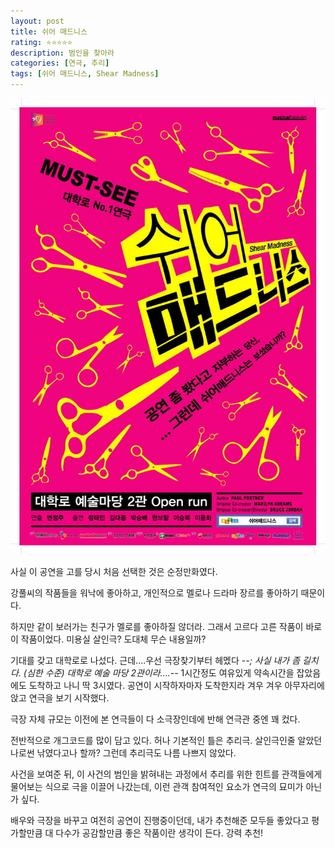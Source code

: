 ```yaml
---
layout: post
title: 쉬어 매드니스
rating: ⭐️⭐️⭐️⭐️⭐️
description: 범인을 찾아라
categories: [연극, 추리]
tags: [쉬어 매드니스, Shear Madness]
---
```


![쉬어 매드니스](../../images/2009/shear_madness.jpg)

사실 이 공연을 고를 당시 처음 선택한 것은 순정만화였다.

강풀씨의 작품들을 워낙에 좋아하고, 개인적으로 멜로나 드라마 장르를 좋아하기 때문이다.

하지만 같이 보러가는 친구가 멜로를 좋아하질 않더라. 그래서 고르다 고른 작품이 바로 이 작품이었다.
미용실 살인극? 도대체 무슨 내용일까?

기대를 갖고 대학로로 나섰다.
근데....우선 극장찾기부터 헤멨다 -_-; 사실 내가 좀 길치다. (심한 수준)
대학로 예술 마당 2관이라....-_- 1시간정도 여유있게 약속시간을 잡았음에도 도착하고 나니 딱 3시였다. 공연이 시작하자마자 도착한지라 겨우 겨우 아무자리에 앉고 연극을 보기 시작했다.

극장 자체 규모는 이전에 본 연극들이 다 소극장인데에 반해 연극관 중엔 꽤 컸다. 

전반적으로 개그코드를 많이 담고 있다. 허나 기본적인 틀은 추리극. 살인극인줄 알았던 나로썬 낚였다고나 할까?
그런데 추리극도 나름 나쁘지 않았다.

사건을 보여준 뒤, 이 사건의 범인을 밝혀내는 과정에서 추리를 위한 힌트를 관객들에게 물어보는 식으로 극을 이끌어 나갔는데, 이런 관객 참여적인 요소가 연극의 묘미가 아닌가 싶다.

배우와 극장을 바꾸고 여전히 공연이 진행중이던데, 내가 추천해준 모두들 좋았다고 평가할만큼 대 다수가 공감할만큼 좋은 작품이란 생각이 든다. 강력 추천!